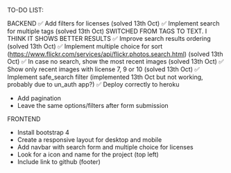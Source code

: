 TO-DO LIST:

BACKEND
✅ Add filters for licenses (solved 13th Oct)
✅ Implement search for multiple tags (solved 13th Oct) SWITCHED FROM TAGS TO TEXT. I THINK IT SHOWS BETTER RESULTS
✅ Improve search results ordering (solved 13th Oct)
✅ Implement multiple choice for sort (https://www.flickr.com/services/api/flickr.photos.search.html) (solved 13th Oct)
✅ In case no search, show the most recent images (solved 13th Oct) 
✅ Show only recent images with license 7, 9 or 10 (solved 13th Oct)
✅ Implement safe_search filter (implemented 13th Oct but not working, probably due to un_auth app?)
✅ Deploy correctly to heroku
* Add pagination
* Leave the same options/filters after form submission 

FRONTEND
* Install bootstrap 4
* Create a responsive layout for desktop and mobile
* Add navbar with search form and multiple choice for licenses
* Look for a icon and name for the project (top left)
* Include link to github (footer)

